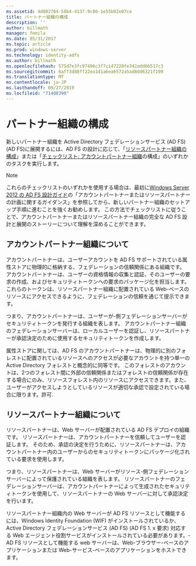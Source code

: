 ```yaml
---
ms.assetid: 4d002764-58b4-4137-9c86-1e55b02e07ce
title: パートナー組織の構成
description: ''
author: billmath
manager: femila
ms.date: 05/31/2017
ms.topic: article
ms.prod: windows-server
ms.technology: identity-adfs
ms.author: billmath
ms.openlocfilehash: 575d7e3fc97496c3f7c147220fe342add66517c3
ms.sourcegitcommit: 6aff3d88ff22ea141a6ea6572a5ad8dd6321f199
ms.translationtype: MT
ms.contentlocale: ja-JP
ms.lasthandoff: 09/27/2019
ms.locfileid: "71408390"
---
```

# <a name="configuring-partner-organizations"></a>パートナー組織の構成

新しいパートナー組織を Active Directory フェデレーションサービス (AD FS) \(AD FS\)に展開するには、AD FS の設計に応じて、「[リソースパートナー組織の構成](Checklist--Configuring-the-Resource-Partner-Organization.md)」または「[チェックリスト: アカウントパートナー組織](Checklist--Configuring-the-Account-Partner-Organization.md)の構成」のいずれかのタスクを実行します。  
  
> [!NOTE]  
> これらのチェックリストのいずれかを使用する場合は、最初に[Windows Server 2012 の AD FS 設計ガイド](https://technet.microsoft.com/library/dd807036.aspx)の「アカウントパートナーまたはリソースパートナーの計画に関するガイダンス」を参照してから、新しいパートナー組織のセットアップ手順に進むことを強くお勧めします。 この方法でチェックリストに従うことで、アカウントパートナーまたはリソースパートナー組織の完全な AD FS 設計と展開のストーリーについて理解を深めることができます。  
  
## <a name="about-account-partner-organizations"></a>アカウントパートナー組織について  
アカウントパートナーは、ユーザーアカウントを AD FS サポートされている属性ストアに物理的に格納する、フェデレーションの信頼関係にある組織です。 アカウントパートナーは、ユーザーの資格情報の収集と認証、そのユーザーの要求の作成、およびセキュリティトークンへの要求のパッケージ化を担当します。 これらのトークンは、リソースパートナー組織に配置されている Web\-ベースのリソースにアクセスできるように、フェデレーションの信頼を通じて提示できます。  
  
つまり、アカウントパートナーは、ユーザーが\-側フェデレーションサーバーがセキュリティトークンを発行する組織を表します。 アカウントパートナー組織のフェデレーションサーバーは、ローカルユーザーを認証し、リソースパートナーが承認決定のために使用するセキュリティトークンを作成します。  
  
属性ストアに関しては、AD FS のアカウントパートナーは、物理的に別のフォレストに配置されているリソースへのアクセスが必要なアカウントを持つ単一の Active Directory フォレストと概念的に同等です。 このフォレストのアカウントは、2つのフォレスト間に外部の信頼関係またはフォレストの信頼関係が存在する場合にのみ、リソースフォレスト内のリソースにアクセスできます。また、ユーザーがアクセスしようとしているリソースが適切な承認で設定されている場合に限ります。許可.  
  
## <a name="about-resource-partner-organizations"></a>リソースパートナー組織について  
リソースパートナーは、Web サーバーが配置されている AD FS デプロイの組織です。 リソースパートナーは、アカウントパートナーを信頼してユーザーを認証します。 そのため、承認の決定を行うために、リソースパートナーは、アカウントパートナー内のユーザーからのセキュリティトークンにパッケージ化されている要求を使用します。  
  
つまり、リソースパートナーは、Web サーバーがリソース\-側フェデレーションサーバーによって保護されている組織を表します。 リソースパートナーのフェデレーションサーバーは、アカウントパートナーによって生成されたセキュリティトークンを使用して、リソースパートナーの Web サーバーに対して承認決定を行います。  
  
リソースパートナー組織内の Web サーバーが AD FS リソースとして機能するには、Windows Identity Foundation \(WIF\) がインストールされているか、Active Directory フェデレーションサービス (AD FS) \(AD FS 1. x 要求\) 対応する Web エージェント役割サービスがインストールされている必要があります。\- AD FS リソースとして機能する web サーバーは、Web\-ブラウザー\-ベースのアプリケーションまたは Web\-サービス\-ベースのアプリケーションをホストできます。  
